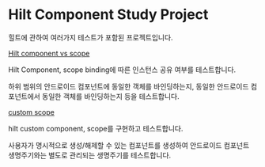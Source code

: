 # Hilt Component Study Project

힐트에 관하여 여러가지 테스트가 포함된 프로젝트입니다.

[Hilt component vs scope](https://github.com/EHK00/HiltComponentStudy/tree/main/scopeTest)

Hilt Component, scope binding에 따른 인스턴스 공유 여부를 테스트합니다.

하위 범위의 안드로이드 컴포넌트에 동일한 객체를 바인딩하는지, 동일한 안드로이드 컴포넌트에서 동일한 객체를 바인딩하는지 등을 테스트합니다.

[custom scope](https://github.com/EHK00/HiltComponentStudy/tree/main/customScopeTest)

hilt custom component, scope를 구현하고 테스트합니다.

사용자가 명시적으로 생성/해제할 수 있는 컴포넌트를 생성하여 안드로이드 컴포넌트 생명주기와는 별도로 관리되는 생명주기를 테스트합니다.

